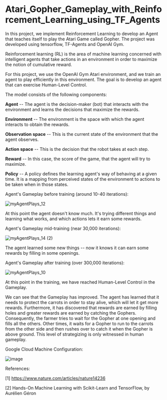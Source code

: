 # Atari_Gopher_Gameplay_with_Reinforcement_Learning_using_TF_Agents

In this project, we implement Reinforcement Learning to develop an Agent that teaches itself to play the Atari Game called Gopher. The project was developed using tensorflow, TF-Agents and OpenAI Gym.

Reinforcement learning (RL) is the area of machine learning concerned with intelligent agents that take actions in an environment in order to maximize the notion of cumulative reward.

For this project, we use the OpenAI Gym Atari environment, and we train an agent to play efficiently in this environment. The goal is to develop an agent that can exercise Human-Level Control.

The model consists of the following components:

**Agent** -- The agent is the decision-maker (bot) that interacts with the environment and learns the decisions that maximize the rewards.

**Environment** -- The environment is the space with which the agent interacts to obtain the rewards. 

**Observation space** -- This is the current state of the environment that the agent observes.

**Action space** -- This is the decision that the robot takes at each step.

**Reward** -- In this case, the score of the game, that the agent will try to maximize.

**Policy** -- A policy defines the learning agent's way of behaving at a given time. It is a mapping from perceived states of the environment to actions to be taken when in those states.

Agent's Gameplay before training (around 10-40 iterations):

![myAgentPlays_12](https://user-images.githubusercontent.com/61733487/208231015-f903159d-8aad-4fba-a4bf-f6006ea25c04.gif)

At this point the agent doesn't know much. It's trying different things and learning what works, and which actions lets it earn some rewards.

Agent's Gameplay mid-training (near 30,000 iterations):

![myAgentPlays_14 (2)](https://user-images.githubusercontent.com/61733487/208232117-5940b71a-59e6-4d17-9ba9-24d1f3875b23.gif)

The agent learned some new things -- now it knows it can earn some rewards by filling in some openings.

Agent's Gameplay after training (over 300,000 iterations):

![myAgentPlays_10](https://user-images.githubusercontent.com/61733487/208230897-9ff2efbd-7a7e-4844-aad4-29231ab353c4.gif)

At this point in the training, we have reached Human-Level Control in the Gameplay.

We can see that the Gameplay has improved. The agent has learned that it needs to protect the carrots in order to stay alive, which will let it get more rewards. Furthermore, it has discovered that rewards are earned by filling holes and greater rewards are earned by catching the Gophers. Consequently, the farmer tries to wait for the Gopher at one opening and fills all the others. Other times, it waits for a Gopher to run to the carrots from the other side and then rushes over to catch it when the Gopher is above ground. This level of strategizing is only witnessed in human gameplay.

Google Cloud Machine Configuration:

![image](https://user-images.githubusercontent.com/61733487/232129285-3307c6d3-fc24-43d1-a22b-60fd165a9404.png)

References:

[1] https://www.nature.com/articles/nature14236

[2] Hands-On Machine Learning with Scikit-Learn and TensorFlow, by Aurélien Géron
